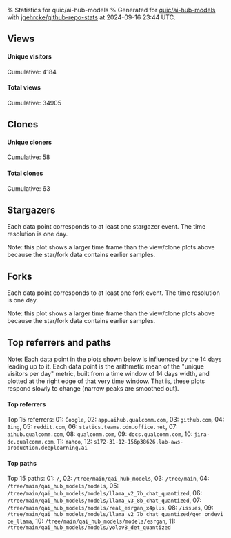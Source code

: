% Statistics for quic/ai-hub-models
% Generated for [quic/ai-hub-models](https://github.com/quic/ai-hub-models) with [jgehrcke/github-repo-stats](https://github.com/jgehrcke/github-repo-stats) at 2024-09-16 23:44 UTC.


## Views

#### Unique visitors
<div id="chart_views_unique" class="full-width-chart"></div>

Cumulative: 4184

#### Total views
<div id="chart_views_total" class="full-width-chart"></div>

Cumulative: 34905

<div class="pagebreak-for-print"> </div>

## Clones

#### Unique cloners
<div id="chart_clones_unique" class="full-width-chart"></div>

Cumulative: 58

#### Total clones
<div id="chart_clones_total" class="full-width-chart"></div>

Cumulative: 63



<div class="pagebreak-for-print"> </div>



## Stargazers

Each data point corresponds to at least one stargazer event.
The time resolution is one day.

<div id="chart_stargazers" class="full-width-chart"></div>


Note: this plot shows a larger time frame than the view/clone plots above because the star/fork data contains earlier samples.



## Forks

Each data point corresponds to at least one fork event.
The time resolution is one day.

<div id="chart_forks" class="full-width-chart"></div>


Note: this plot shows a larger time frame than the view/clone plots above because the star/fork data contains earlier samples.



<div class="pagebreak-for-print"> </div>



## Top referrers and paths


Note: Each data point in the plots shown below is influenced by the 14 days
leading up to it. Each data point is the arithmetic mean of the "unique
visitors per day" metric, built from a time window of 14 days width, and
plotted at the right edge of that very time window. That is, these plots
respond slowly to change (narrow peaks are smoothed out).




#### Top referrers


<div id="chart_referrers_top_n_alltime" class="full-width-chart"></div>

Top 15 referrers: 01: `Google`, 02: `app.aihub.qualcomm.com`, 03: `github.com`, 04: `Bing`, 05: `reddit.com`, 06: `statics.teams.cdn.office.net`, 07: `aihub.qualcomm.com`, 08: `qualcomm.com`, 09: `docs.qualcomm.com`, 10: `jira-dc.qualcomm.com`, 11: `Yahoo`, 12: `s172-31-12-156p38626.lab-aws-production.deeplearning.ai`





#### Top paths


<div id="chart_paths_top_n_alltime" class="full-width-chart"></div>

Top 15 paths: 01: `/`, 02: `/tree/main/qai_hub_models`, 03: `/tree/main`, 04: `/tree/main/qai_hub_models/models`, 05: `/tree/main/qai_hub_models/models/llama_v2_7b_chat_quantized`, 06: `/tree/main/qai_hub_models/models/llama_v3_8b_chat_quantized`, 07: `/tree/main/qai_hub_models/models/real_esrgan_x4plus`, 08: `/issues`, 09: `/tree/main/qai_hub_models/models/llama_v2_7b_chat_quantized/gen_ondevice_llama`, 10: `/tree/main/qai_hub_models/models/esrgan`, 11: `/tree/main/qai_hub_models/models/yolov8_det_quantized`


<script type="text/javascript">
    vegaEmbed('#chart_views_unique', {"$schema": "https://vega.github.io/schema/vega-lite/v4.17.0.json", "config": {"arc": {"fill": "#1b1e23"}, "area": {"fill": "#1b1e23"}, "axisBottom": {"domainColor": "#a9b4c4", "gridColor": "#a9b4c4", "labelColor": "#1b1e23", "labelFont": "relative-mono-11-pitch-pro, Menlo, monospace", "tickColor": "#a9b4c4", "titleColor": "#1b1e23", "titleFont": "relative-mono-11-pitch-pro, Menlo, monospace"}, "axisLeft": {"domainColor": "#a9b4c4", "gridColor": "#a9b4c4", "labelColor": "#1b1e23", "labelFont": "relative-mono-11-pitch-pro, Menlo, monospace", "tickColor": "#a9b4c4", "titleColor": "#1b1e23", "titleFont": "relative-mono-11-pitch-pro, Menlo, monospace"}, "axisX": {"grid": false}, "axisY": {"grid": false, "labelBound": true}, "background": "#FFFFFF", "group": {"fill": "#FFFFFF"}, "header": {"fontWeight": 400, "labelFont": "relative-mono-11-pitch-pro, Menlo, monospace", "titleFont": "relative-mono-11-pitch-pro, Menlo, monospace"}, "legend": {"labelFont": "relative-mono-11-pitch-pro, Menlo, monospace", "symbolSize": 200, "symbolType": "circle", "titleFont": "relative-mono-11-pitch-pro, Menlo, monospace"}, "line": {"color": "#1b1e23", "stroke": "#1b1e23"}, "path": {"stroke": "#1b1e23"}, "point": {"color": "#1b1e23", "cursor": "pointer", "filled": true, "size": 20}, "range": {"category": ["#85a2f7", "#ea9755", "#7eb36a", "#f07071", "#bc85d9", "#e587b6", "#a9b4c4", "#d4c05e", "#64b9c4"]}, "style": {"bar": {"fill": "#1b1e23"}, "text": {"font": "relative-mono-11-pitch-pro, Menlo, monospace", "fontWeight": 400}}, "symbol": {"shape": "circle"}, "title": {"anchor": "start", "font": "relative-mono-11-pitch-pro, Menlo, monospace", "fontWeight": 400}, "trail": {"color": "#1b1e23", "stroke": "#1b1e23"}, "view": {"stroke": null}}, "data": {"name": "data-72aeadba659a4f068157085d4b138cf4"}, "datasets": {"data-72aeadba659a4f068157085d4b138cf4": [{"time": "2024-08-27T00:00:00+00:00", "views_total": 1688, "views_unique": 211}, {"time": "2024-08-28T00:00:00+00:00", "views_total": 1617, "views_unique": 246}, {"time": "2024-08-29T00:00:00+00:00", "views_total": 1470, "views_unique": 243}, {"time": "2024-08-30T00:00:00+00:00", "views_total": 1834, "views_unique": 224}, {"time": "2024-08-31T00:00:00+00:00", "views_total": 438, "views_unique": 96}, {"time": "2024-09-01T00:00:00+00:00", "views_total": 335, "views_unique": 75}, {"time": "2024-09-02T00:00:00+00:00", "views_total": 1537, "views_unique": 204}, {"time": "2024-09-03T00:00:00+00:00", "views_total": 2023, "views_unique": 266}, {"time": "2024-09-04T00:00:00+00:00", "views_total": 2410, "views_unique": 251}, {"time": "2024-09-05T00:00:00+00:00", "views_total": 2198, "views_unique": 224}, {"time": "2024-09-06T00:00:00+00:00", "views_total": 1471, "views_unique": 209}, {"time": "2024-09-07T00:00:00+00:00", "views_total": 466, "views_unique": 76}, {"time": "2024-09-08T00:00:00+00:00", "views_total": 807, "views_unique": 81}, {"time": "2024-09-09T00:00:00+00:00", "views_total": 1901, "views_unique": 268}, {"time": "2024-09-10T00:00:00+00:00", "views_total": 2384, "views_unique": 296}, {"time": "2024-09-11T00:00:00+00:00", "views_total": 3379, "views_unique": 295}, {"time": "2024-09-12T00:00:00+00:00", "views_total": 2290, "views_unique": 272}, {"time": "2024-09-13T00:00:00+00:00", "views_total": 2580, "views_unique": 231}, {"time": "2024-09-14T00:00:00+00:00", "views_total": 1238, "views_unique": 122}, {"time": "2024-09-15T00:00:00+00:00", "views_total": 638, "views_unique": 87}, {"time": "2024-09-16T00:00:00+00:00", "views_total": 2201, "views_unique": 207}]}, "encoding": {"tooltip": [{"field": "views_unique", "format": ".1f", "title": "views (u)", "type": "quantitative"}, {"field": "time", "format": "%B %e, %Y", "title": "date", "type": "temporal"}], "x": {"axis": {"labelAngle": 25}, "field": "time", "scale": {"domain": ["2024-08-27", "2024-09-16"]}, "timeUnit": "yearmonthdate", "title": "date", "type": "temporal"}, "y": {"axis": {"values": [1, 10, 50, 100, 500, 1000, 5000, 10000]}, "field": "views_unique", "scale": {"domain": [0, 325.6], "type": "symlog", "zero": true}, "title": "unique views per day", "type": "quantitative"}}, "height": 200, "mark": {"point": true, "type": "line"}, "padding": 10, "width": "container"}, {"actions": false, "renderer": "svg"}).catch(console.error);
vegaEmbed('#chart_views_total', {"$schema": "https://vega.github.io/schema/vega-lite/v4.17.0.json", "config": {"arc": {"fill": "#1b1e23"}, "area": {"fill": "#1b1e23"}, "axisBottom": {"domainColor": "#a9b4c4", "gridColor": "#a9b4c4", "labelColor": "#1b1e23", "labelFont": "relative-mono-11-pitch-pro, Menlo, monospace", "tickColor": "#a9b4c4", "titleColor": "#1b1e23", "titleFont": "relative-mono-11-pitch-pro, Menlo, monospace"}, "axisLeft": {"domainColor": "#a9b4c4", "gridColor": "#a9b4c4", "labelColor": "#1b1e23", "labelFont": "relative-mono-11-pitch-pro, Menlo, monospace", "tickColor": "#a9b4c4", "titleColor": "#1b1e23", "titleFont": "relative-mono-11-pitch-pro, Menlo, monospace"}, "axisX": {"grid": false}, "axisY": {"grid": false, "labelBound": true}, "background": "#FFFFFF", "group": {"fill": "#FFFFFF"}, "header": {"fontWeight": 400, "labelFont": "relative-mono-11-pitch-pro, Menlo, monospace", "titleFont": "relative-mono-11-pitch-pro, Menlo, monospace"}, "legend": {"labelFont": "relative-mono-11-pitch-pro, Menlo, monospace", "symbolSize": 200, "symbolType": "circle", "titleFont": "relative-mono-11-pitch-pro, Menlo, monospace"}, "line": {"color": "#1b1e23", "stroke": "#1b1e23"}, "path": {"stroke": "#1b1e23"}, "point": {"color": "#1b1e23", "cursor": "pointer", "filled": true, "size": 20}, "range": {"category": ["#85a2f7", "#ea9755", "#7eb36a", "#f07071", "#bc85d9", "#e587b6", "#a9b4c4", "#d4c05e", "#64b9c4"]}, "style": {"bar": {"fill": "#1b1e23"}, "text": {"font": "relative-mono-11-pitch-pro, Menlo, monospace", "fontWeight": 400}}, "symbol": {"shape": "circle"}, "title": {"anchor": "start", "font": "relative-mono-11-pitch-pro, Menlo, monospace", "fontWeight": 400}, "trail": {"color": "#1b1e23", "stroke": "#1b1e23"}, "view": {"stroke": null}}, "data": {"name": "data-72aeadba659a4f068157085d4b138cf4"}, "datasets": {"data-72aeadba659a4f068157085d4b138cf4": [{"time": "2024-08-27T00:00:00+00:00", "views_total": 1688, "views_unique": 211}, {"time": "2024-08-28T00:00:00+00:00", "views_total": 1617, "views_unique": 246}, {"time": "2024-08-29T00:00:00+00:00", "views_total": 1470, "views_unique": 243}, {"time": "2024-08-30T00:00:00+00:00", "views_total": 1834, "views_unique": 224}, {"time": "2024-08-31T00:00:00+00:00", "views_total": 438, "views_unique": 96}, {"time": "2024-09-01T00:00:00+00:00", "views_total": 335, "views_unique": 75}, {"time": "2024-09-02T00:00:00+00:00", "views_total": 1537, "views_unique": 204}, {"time": "2024-09-03T00:00:00+00:00", "views_total": 2023, "views_unique": 266}, {"time": "2024-09-04T00:00:00+00:00", "views_total": 2410, "views_unique": 251}, {"time": "2024-09-05T00:00:00+00:00", "views_total": 2198, "views_unique": 224}, {"time": "2024-09-06T00:00:00+00:00", "views_total": 1471, "views_unique": 209}, {"time": "2024-09-07T00:00:00+00:00", "views_total": 466, "views_unique": 76}, {"time": "2024-09-08T00:00:00+00:00", "views_total": 807, "views_unique": 81}, {"time": "2024-09-09T00:00:00+00:00", "views_total": 1901, "views_unique": 268}, {"time": "2024-09-10T00:00:00+00:00", "views_total": 2384, "views_unique": 296}, {"time": "2024-09-11T00:00:00+00:00", "views_total": 3379, "views_unique": 295}, {"time": "2024-09-12T00:00:00+00:00", "views_total": 2290, "views_unique": 272}, {"time": "2024-09-13T00:00:00+00:00", "views_total": 2580, "views_unique": 231}, {"time": "2024-09-14T00:00:00+00:00", "views_total": 1238, "views_unique": 122}, {"time": "2024-09-15T00:00:00+00:00", "views_total": 638, "views_unique": 87}, {"time": "2024-09-16T00:00:00+00:00", "views_total": 2201, "views_unique": 207}]}, "encoding": {"tooltip": [{"field": "views_total", "format": ".1f", "title": "views (t)", "type": "quantitative"}, {"field": "time", "format": "%B %e, %Y", "title": "date", "type": "temporal"}], "x": {"axis": {"labelAngle": 25}, "field": "time", "scale": {"domain": ["2024-08-27", "2024-09-16"]}, "timeUnit": "yearmonthdate", "title": "date", "type": "temporal"}, "y": {"axis": {"values": [1, 10, 50, 100, 500, 1000, 5000, 10000]}, "field": "views_total", "scale": {"domain": [0, 3716.9], "type": "symlog", "zero": true}, "title": "total views per day", "type": "quantitative"}}, "height": 200, "mark": {"point": true, "type": "line"}, "padding": 10, "width": "container"}, {"actions": false, "renderer": "svg"}).catch(console.error);
vegaEmbed('#chart_clones_unique', {"$schema": "https://vega.github.io/schema/vega-lite/v4.17.0.json", "config": {"arc": {"fill": "#1b1e23"}, "area": {"fill": "#1b1e23"}, "axisBottom": {"domainColor": "#a9b4c4", "gridColor": "#a9b4c4", "labelColor": "#1b1e23", "labelFont": "relative-mono-11-pitch-pro, Menlo, monospace", "tickColor": "#a9b4c4", "titleColor": "#1b1e23", "titleFont": "relative-mono-11-pitch-pro, Menlo, monospace"}, "axisLeft": {"domainColor": "#a9b4c4", "gridColor": "#a9b4c4", "labelColor": "#1b1e23", "labelFont": "relative-mono-11-pitch-pro, Menlo, monospace", "tickColor": "#a9b4c4", "titleColor": "#1b1e23", "titleFont": "relative-mono-11-pitch-pro, Menlo, monospace"}, "axisX": {"grid": false}, "axisY": {"grid": false, "labelBound": true}, "background": "#FFFFFF", "group": {"fill": "#FFFFFF"}, "header": {"fontWeight": 400, "labelFont": "relative-mono-11-pitch-pro, Menlo, monospace", "titleFont": "relative-mono-11-pitch-pro, Menlo, monospace"}, "legend": {"labelFont": "relative-mono-11-pitch-pro, Menlo, monospace", "symbolSize": 200, "symbolType": "circle", "titleFont": "relative-mono-11-pitch-pro, Menlo, monospace"}, "line": {"color": "#1b1e23", "stroke": "#1b1e23"}, "path": {"stroke": "#1b1e23"}, "point": {"color": "#1b1e23", "cursor": "pointer", "filled": true, "size": 20}, "range": {"category": ["#85a2f7", "#ea9755", "#7eb36a", "#f07071", "#bc85d9", "#e587b6", "#a9b4c4", "#d4c05e", "#64b9c4"]}, "style": {"bar": {"fill": "#1b1e23"}, "text": {"font": "relative-mono-11-pitch-pro, Menlo, monospace", "fontWeight": 400}}, "symbol": {"shape": "circle"}, "title": {"anchor": "start", "font": "relative-mono-11-pitch-pro, Menlo, monospace", "fontWeight": 400}, "trail": {"color": "#1b1e23", "stroke": "#1b1e23"}, "view": {"stroke": null}}, "data": {"name": "data-bfaaade03679dccec2e5127cd60b24ae"}, "datasets": {"data-bfaaade03679dccec2e5127cd60b24ae": [{"clones_total": 3, "clones_unique": 3, "time": "2024-08-27T00:00:00+00:00"}, {"clones_total": 9, "clones_unique": 8, "time": "2024-08-28T00:00:00+00:00"}, {"clones_total": 3, "clones_unique": 1, "time": "2024-08-29T00:00:00+00:00"}, {"clones_total": 1, "clones_unique": 1, "time": "2024-08-30T00:00:00+00:00"}, {"clones_total": 0, "clones_unique": 0, "time": "2024-08-31T00:00:00+00:00"}, {"clones_total": 0, "clones_unique": 0, "time": "2024-09-01T00:00:00+00:00"}, {"clones_total": 4, "clones_unique": 4, "time": "2024-09-02T00:00:00+00:00"}, {"clones_total": 4, "clones_unique": 4, "time": "2024-09-03T00:00:00+00:00"}, {"clones_total": 1, "clones_unique": 1, "time": "2024-09-04T00:00:00+00:00"}, {"clones_total": 2, "clones_unique": 2, "time": "2024-09-05T00:00:00+00:00"}, {"clones_total": 4, "clones_unique": 3, "time": "2024-09-06T00:00:00+00:00"}, {"clones_total": 0, "clones_unique": 0, "time": "2024-09-07T00:00:00+00:00"}, {"clones_total": 1, "clones_unique": 1, "time": "2024-09-08T00:00:00+00:00"}, {"clones_total": 5, "clones_unique": 5, "time": "2024-09-09T00:00:00+00:00"}, {"clones_total": 5, "clones_unique": 5, "time": "2024-09-10T00:00:00+00:00"}, {"clones_total": 8, "clones_unique": 7, "time": "2024-09-11T00:00:00+00:00"}, {"clones_total": 4, "clones_unique": 4, "time": "2024-09-12T00:00:00+00:00"}, {"clones_total": 3, "clones_unique": 3, "time": "2024-09-13T00:00:00+00:00"}, {"clones_total": 2, "clones_unique": 2, "time": "2024-09-14T00:00:00+00:00"}, {"clones_total": 2, "clones_unique": 2, "time": "2024-09-15T00:00:00+00:00"}, {"clones_total": 2, "clones_unique": 2, "time": "2024-09-16T00:00:00+00:00"}]}, "encoding": {"tooltip": [{"field": "clones_unique", "format": ".1f", "title": "clones (u)", "type": "quantitative"}, {"field": "time", "format": "%B %e, %Y", "title": "date", "type": "temporal"}], "x": {"axis": {"labelAngle": 25}, "field": "time", "scale": {"domain": ["2024-08-27", "2024-09-16"]}, "timeUnit": "yearmonthdate", "title": "date", "type": "temporal"}, "y": {"axis": {}, "field": "clones_unique", "scale": {"domain": [0, 8.8], "type": "linear", "zero": true}, "title": "unique clones per day", "type": "quantitative"}}, "height": 200, "mark": {"point": true, "type": "line"}, "padding": 10, "width": "container"}, {"actions": false, "renderer": "svg"}).catch(console.error);
vegaEmbed('#chart_clones_total', {"$schema": "https://vega.github.io/schema/vega-lite/v4.17.0.json", "config": {"arc": {"fill": "#1b1e23"}, "area": {"fill": "#1b1e23"}, "axisBottom": {"domainColor": "#a9b4c4", "gridColor": "#a9b4c4", "labelColor": "#1b1e23", "labelFont": "relative-mono-11-pitch-pro, Menlo, monospace", "tickColor": "#a9b4c4", "titleColor": "#1b1e23", "titleFont": "relative-mono-11-pitch-pro, Menlo, monospace"}, "axisLeft": {"domainColor": "#a9b4c4", "gridColor": "#a9b4c4", "labelColor": "#1b1e23", "labelFont": "relative-mono-11-pitch-pro, Menlo, monospace", "tickColor": "#a9b4c4", "titleColor": "#1b1e23", "titleFont": "relative-mono-11-pitch-pro, Menlo, monospace"}, "axisX": {"grid": false}, "axisY": {"grid": false, "labelBound": true}, "background": "#FFFFFF", "group": {"fill": "#FFFFFF"}, "header": {"fontWeight": 400, "labelFont": "relative-mono-11-pitch-pro, Menlo, monospace", "titleFont": "relative-mono-11-pitch-pro, Menlo, monospace"}, "legend": {"labelFont": "relative-mono-11-pitch-pro, Menlo, monospace", "symbolSize": 200, "symbolType": "circle", "titleFont": "relative-mono-11-pitch-pro, Menlo, monospace"}, "line": {"color": "#1b1e23", "stroke": "#1b1e23"}, "path": {"stroke": "#1b1e23"}, "point": {"color": "#1b1e23", "cursor": "pointer", "filled": true, "size": 20}, "range": {"category": ["#85a2f7", "#ea9755", "#7eb36a", "#f07071", "#bc85d9", "#e587b6", "#a9b4c4", "#d4c05e", "#64b9c4"]}, "style": {"bar": {"fill": "#1b1e23"}, "text": {"font": "relative-mono-11-pitch-pro, Menlo, monospace", "fontWeight": 400}}, "symbol": {"shape": "circle"}, "title": {"anchor": "start", "font": "relative-mono-11-pitch-pro, Menlo, monospace", "fontWeight": 400}, "trail": {"color": "#1b1e23", "stroke": "#1b1e23"}, "view": {"stroke": null}}, "data": {"name": "data-bfaaade03679dccec2e5127cd60b24ae"}, "datasets": {"data-bfaaade03679dccec2e5127cd60b24ae": [{"clones_total": 3, "clones_unique": 3, "time": "2024-08-27T00:00:00+00:00"}, {"clones_total": 9, "clones_unique": 8, "time": "2024-08-28T00:00:00+00:00"}, {"clones_total": 3, "clones_unique": 1, "time": "2024-08-29T00:00:00+00:00"}, {"clones_total": 1, "clones_unique": 1, "time": "2024-08-30T00:00:00+00:00"}, {"clones_total": 0, "clones_unique": 0, "time": "2024-08-31T00:00:00+00:00"}, {"clones_total": 0, "clones_unique": 0, "time": "2024-09-01T00:00:00+00:00"}, {"clones_total": 4, "clones_unique": 4, "time": "2024-09-02T00:00:00+00:00"}, {"clones_total": 4, "clones_unique": 4, "time": "2024-09-03T00:00:00+00:00"}, {"clones_total": 1, "clones_unique": 1, "time": "2024-09-04T00:00:00+00:00"}, {"clones_total": 2, "clones_unique": 2, "time": "2024-09-05T00:00:00+00:00"}, {"clones_total": 4, "clones_unique": 3, "time": "2024-09-06T00:00:00+00:00"}, {"clones_total": 0, "clones_unique": 0, "time": "2024-09-07T00:00:00+00:00"}, {"clones_total": 1, "clones_unique": 1, "time": "2024-09-08T00:00:00+00:00"}, {"clones_total": 5, "clones_unique": 5, "time": "2024-09-09T00:00:00+00:00"}, {"clones_total": 5, "clones_unique": 5, "time": "2024-09-10T00:00:00+00:00"}, {"clones_total": 8, "clones_unique": 7, "time": "2024-09-11T00:00:00+00:00"}, {"clones_total": 4, "clones_unique": 4, "time": "2024-09-12T00:00:00+00:00"}, {"clones_total": 3, "clones_unique": 3, "time": "2024-09-13T00:00:00+00:00"}, {"clones_total": 2, "clones_unique": 2, "time": "2024-09-14T00:00:00+00:00"}, {"clones_total": 2, "clones_unique": 2, "time": "2024-09-15T00:00:00+00:00"}, {"clones_total": 2, "clones_unique": 2, "time": "2024-09-16T00:00:00+00:00"}]}, "encoding": {"tooltip": [{"field": "clones_total", "format": ".1f", "title": "clones (t)", "type": "quantitative"}, {"field": "time", "format": "%B %e, %Y", "title": "date", "type": "temporal"}], "x": {"axis": {"labelAngle": 25}, "field": "time", "scale": {"domain": ["2024-08-27", "2024-09-16"]}, "timeUnit": "yearmonthdate", "title": "date", "type": "temporal"}, "y": {"axis": {}, "field": "clones_total", "scale": {"domain": [0, 9.9], "type": "linear", "zero": true}, "title": "total clones per day", "type": "quantitative"}}, "height": 200, "mark": {"point": true, "type": "line"}, "padding": 10, "width": "container"}, {"actions": false, "renderer": "svg"}).catch(console.error);
vegaEmbed('#chart_stargazers', {"$schema": "https://vega.github.io/schema/vega-lite/v4.17.0.json", "config": {"arc": {"fill": "#1b1e23"}, "area": {"fill": "#1b1e23"}, "axisBottom": {"domainColor": "#a9b4c4", "gridColor": "#a9b4c4", "labelColor": "#1b1e23", "labelFont": "relative-mono-11-pitch-pro, Menlo, monospace", "tickColor": "#a9b4c4", "titleColor": "#1b1e23", "titleFont": "relative-mono-11-pitch-pro, Menlo, monospace"}, "axisLeft": {"domainColor": "#a9b4c4", "gridColor": "#a9b4c4", "labelColor": "#1b1e23", "labelFont": "relative-mono-11-pitch-pro, Menlo, monospace", "tickColor": "#a9b4c4", "titleColor": "#1b1e23", "titleFont": "relative-mono-11-pitch-pro, Menlo, monospace"}, "axisX": {"grid": false}, "axisY": {"grid": false}, "background": "#FFFFFF", "group": {"fill": "#FFFFFF"}, "header": {"fontWeight": 400, "labelFont": "relative-mono-11-pitch-pro, Menlo, monospace", "titleFont": "relative-mono-11-pitch-pro, Menlo, monospace"}, "legend": {"labelFont": "relative-mono-11-pitch-pro, Menlo, monospace", "symbolSize": 200, "symbolType": "circle", "titleFont": "relative-mono-11-pitch-pro, Menlo, monospace"}, "line": {"color": "#1b1e23", "stroke": "#1b1e23"}, "path": {"stroke": "#1b1e23"}, "point": {"color": "#1b1e23", "cursor": "pointer", "filled": true, "size": 50}, "range": {"category": ["#85a2f7", "#ea9755", "#7eb36a", "#f07071", "#bc85d9", "#e587b6", "#a9b4c4", "#d4c05e", "#64b9c4"]}, "style": {"bar": {"fill": "#1b1e23"}, "text": {"font": "relative-mono-11-pitch-pro, Menlo, monospace", "fontWeight": 400}}, "symbol": {"shape": "circle"}, "title": {"anchor": "start", "font": "relative-mono-11-pitch-pro, Menlo, monospace", "fontWeight": 400}, "trail": {"color": "#1b1e23", "stroke": "#1b1e23"}, "view": {"stroke": null}}, "data": {"name": "data-5c13e3c78277b2a94b25d63ea6e1e563"}, "datasets": {"data-5c13e3c78277b2a94b25d63ea6e1e563": [{"stars_cumulative": 1.0, "time": "2024-01-23T00:00:00+00:00"}, {"stars_cumulative": 2.0, "time": "2024-02-20T00:00:00+00:00"}, {"stars_cumulative": 9.0, "time": "2024-02-22T08:00:00+00:00"}, {"stars_cumulative": 31.0, "time": "2024-02-24T16:00:00+00:00"}, {"stars_cumulative": 82.0, "time": "2024-02-27T00:00:00+00:00"}, {"stars_cumulative": 97.0, "time": "2024-02-29T08:00:00+00:00"}, {"stars_cumulative": 105.0, "time": "2024-03-02T16:00:00+00:00"}, {"stars_cumulative": 115.0, "time": "2024-03-05T00:00:00+00:00"}, {"stars_cumulative": 121.0, "time": "2024-03-07T08:00:00+00:00"}, {"stars_cumulative": 126.0, "time": "2024-03-09T16:00:00+00:00"}, {"stars_cumulative": 130.0, "time": "2024-03-12T00:00:00+00:00"}, {"stars_cumulative": 132.0, "time": "2024-03-14T08:00:00+00:00"}, {"stars_cumulative": 133.0, "time": "2024-03-16T16:00:00+00:00"}, {"stars_cumulative": 136.0, "time": "2024-03-19T00:00:00+00:00"}, {"stars_cumulative": 139.0, "time": "2024-03-21T08:00:00+00:00"}, {"stars_cumulative": 141.0, "time": "2024-03-23T16:00:00+00:00"}, {"stars_cumulative": 143.0, "time": "2024-03-26T00:00:00+00:00"}, {"stars_cumulative": 169.0, "time": "2024-03-28T08:00:00+00:00"}, {"stars_cumulative": 170.0, "time": "2024-03-30T16:00:00+00:00"}, {"stars_cumulative": 174.0, "time": "2024-04-02T00:00:00+00:00"}, {"stars_cumulative": 175.0, "time": "2024-04-04T08:00:00+00:00"}, {"stars_cumulative": 177.0, "time": "2024-04-06T16:00:00+00:00"}, {"stars_cumulative": 182.0, "time": "2024-04-09T00:00:00+00:00"}, {"stars_cumulative": 185.0, "time": "2024-04-11T08:00:00+00:00"}, {"stars_cumulative": 189.0, "time": "2024-04-16T00:00:00+00:00"}, {"stars_cumulative": 192.0, "time": "2024-04-18T08:00:00+00:00"}, {"stars_cumulative": 198.0, "time": "2024-04-20T16:00:00+00:00"}, {"stars_cumulative": 202.0, "time": "2024-04-23T00:00:00+00:00"}, {"stars_cumulative": 204.0, "time": "2024-04-25T08:00:00+00:00"}, {"stars_cumulative": 205.0, "time": "2024-04-27T16:00:00+00:00"}, {"stars_cumulative": 206.0, "time": "2024-04-30T00:00:00+00:00"}, {"stars_cumulative": 208.0, "time": "2024-05-02T08:00:00+00:00"}, {"stars_cumulative": 211.0, "time": "2024-05-04T16:00:00+00:00"}, {"stars_cumulative": 214.0, "time": "2024-05-07T00:00:00+00:00"}, {"stars_cumulative": 221.0, "time": "2024-05-09T08:00:00+00:00"}, {"stars_cumulative": 228.0, "time": "2024-05-14T00:00:00+00:00"}, {"stars_cumulative": 231.0, "time": "2024-05-16T08:00:00+00:00"}, {"stars_cumulative": 232.0, "time": "2024-05-18T16:00:00+00:00"}, {"stars_cumulative": 246.0, "time": "2024-05-21T00:00:00+00:00"}, {"stars_cumulative": 257.0, "time": "2024-05-23T08:00:00+00:00"}, {"stars_cumulative": 264.0, "time": "2024-05-25T16:00:00+00:00"}, {"stars_cumulative": 271.0, "time": "2024-05-28T00:00:00+00:00"}, {"stars_cumulative": 275.0, "time": "2024-05-30T08:00:00+00:00"}, {"stars_cumulative": 284.0, "time": "2024-06-01T16:00:00+00:00"}, {"stars_cumulative": 289.0, "time": "2024-06-04T00:00:00+00:00"}, {"stars_cumulative": 292.0, "time": "2024-06-06T08:00:00+00:00"}, {"stars_cumulative": 297.0, "time": "2024-06-08T16:00:00+00:00"}, {"stars_cumulative": 302.0, "time": "2024-06-11T00:00:00+00:00"}, {"stars_cumulative": 305.0, "time": "2024-06-13T08:00:00+00:00"}, {"stars_cumulative": 309.0, "time": "2024-06-15T16:00:00+00:00"}, {"stars_cumulative": 317.0, "time": "2024-06-18T00:00:00+00:00"}, {"stars_cumulative": 320.0, "time": "2024-06-22T16:00:00+00:00"}, {"stars_cumulative": 325.0, "time": "2024-06-25T00:00:00+00:00"}, {"stars_cumulative": 326.0, "time": "2024-06-27T08:00:00+00:00"}, {"stars_cumulative": 331.0, "time": "2024-06-29T16:00:00+00:00"}, {"stars_cumulative": 333.0, "time": "2024-07-02T00:00:00+00:00"}, {"stars_cumulative": 337.0, "time": "2024-07-04T08:00:00+00:00"}, {"stars_cumulative": 338.0, "time": "2024-07-06T16:00:00+00:00"}, {"stars_cumulative": 342.0, "time": "2024-07-09T00:00:00+00:00"}, {"stars_cumulative": 344.0, "time": "2024-07-11T08:00:00+00:00"}, {"stars_cumulative": 345.0, "time": "2024-07-13T16:00:00+00:00"}, {"stars_cumulative": 346.0, "time": "2024-07-16T00:00:00+00:00"}, {"stars_cumulative": 350.0, "time": "2024-07-18T08:00:00+00:00"}, {"stars_cumulative": 352.0, "time": "2024-07-20T16:00:00+00:00"}, {"stars_cumulative": 359.0, "time": "2024-07-23T00:00:00+00:00"}, {"stars_cumulative": 363.0, "time": "2024-07-25T08:00:00+00:00"}, {"stars_cumulative": 365.0, "time": "2024-07-27T16:00:00+00:00"}, {"stars_cumulative": 370.0, "time": "2024-07-30T00:00:00+00:00"}, {"stars_cumulative": 374.0, "time": "2024-08-01T08:00:00+00:00"}, {"stars_cumulative": 376.0, "time": "2024-08-06T00:00:00+00:00"}, {"stars_cumulative": 378.0, "time": "2024-08-08T08:00:00+00:00"}, {"stars_cumulative": 380.0, "time": "2024-08-10T16:00:00+00:00"}, {"stars_cumulative": 383.0, "time": "2024-08-13T00:00:00+00:00"}, {"stars_cumulative": 384.0, "time": "2024-08-15T08:00:00+00:00"}, {"stars_cumulative": 385.0, "time": "2024-08-17T16:00:00+00:00"}, {"stars_cumulative": 387.0, "time": "2024-08-20T00:00:00+00:00"}, {"stars_cumulative": 390.0, "time": "2024-08-22T08:00:00+00:00"}, {"stars_cumulative": 394.0, "time": "2024-08-24T16:00:00+00:00"}, {"stars_cumulative": 398.0, "time": "2024-08-27T00:00:00+00:00"}, {"stars_cumulative": 400.0, "time": "2024-08-29T08:00:00+00:00"}, {"stars_cumulative": 402.0, "time": "2024-08-31T16:00:00+00:00"}, {"stars_cumulative": 405.0, "time": "2024-09-03T00:00:00+00:00"}, {"stars_cumulative": 409.0, "time": "2024-09-05T08:00:00+00:00"}, {"stars_cumulative": 411.0, "time": "2024-09-07T16:00:00+00:00"}, {"stars_cumulative": 412.0, "time": "2024-09-10T00:00:00+00:00"}, {"stars_cumulative": 416.0, "time": "2024-09-12T08:00:00+00:00"}, {"stars_cumulative": 420.0, "time": "2024-09-14T16:00:00+00:00"}]}, "encoding": {"tooltip": [{"field": "stars_cumulative", "format": "d", "title": "stars", "type": "quantitative"}, {"field": "time", "format": "%B %e, %Y", "title": "date", "type": "temporal"}], "x": {"axis": {"labelAngle": 25}, "field": "time", "scale": {"domain": ["2024-01-23", "2024-09-16"]}, "timeUnit": "yearmonthdate", "title": "date", "type": "temporal"}, "y": {"field": "stars_cumulative", "scale": {"domain": [0, 462.00000000000006], "zero": true}, "title": "stargazer count (cumulative)", "type": "quantitative"}}, "height": 300, "mark": {"point": true, "type": "line"}, "padding": 10, "width": "container"}, {"actions": false, "renderer": "svg"}).catch(console.error);
vegaEmbed('#chart_forks', {"$schema": "https://vega.github.io/schema/vega-lite/v4.17.0.json", "config": {"arc": {"fill": "#1b1e23"}, "area": {"fill": "#1b1e23"}, "axisBottom": {"domainColor": "#a9b4c4", "gridColor": "#a9b4c4", "labelColor": "#1b1e23", "labelFont": "relative-mono-11-pitch-pro, Menlo, monospace", "tickColor": "#a9b4c4", "titleColor": "#1b1e23", "titleFont": "relative-mono-11-pitch-pro, Menlo, monospace"}, "axisLeft": {"domainColor": "#a9b4c4", "gridColor": "#a9b4c4", "labelColor": "#1b1e23", "labelFont": "relative-mono-11-pitch-pro, Menlo, monospace", "tickColor": "#a9b4c4", "titleColor": "#1b1e23", "titleFont": "relative-mono-11-pitch-pro, Menlo, monospace"}, "axisX": {"grid": false}, "axisY": {"grid": false}, "background": "#FFFFFF", "group": {"fill": "#FFFFFF"}, "header": {"fontWeight": 400, "labelFont": "relative-mono-11-pitch-pro, Menlo, monospace", "titleFont": "relative-mono-11-pitch-pro, Menlo, monospace"}, "legend": {"labelFont": "relative-mono-11-pitch-pro, Menlo, monospace", "symbolSize": 200, "symbolType": "circle", "titleFont": "relative-mono-11-pitch-pro, Menlo, monospace"}, "line": {"color": "#1b1e23", "stroke": "#1b1e23"}, "path": {"stroke": "#1b1e23"}, "point": {"color": "#1b1e23", "cursor": "pointer", "filled": true, "size": 50}, "range": {"category": ["#85a2f7", "#ea9755", "#7eb36a", "#f07071", "#bc85d9", "#e587b6", "#a9b4c4", "#d4c05e", "#64b9c4"]}, "style": {"bar": {"fill": "#1b1e23"}, "text": {"font": "relative-mono-11-pitch-pro, Menlo, monospace", "fontWeight": 400}}, "symbol": {"shape": "circle"}, "title": {"anchor": "start", "font": "relative-mono-11-pitch-pro, Menlo, monospace", "fontWeight": 400}, "trail": {"color": "#1b1e23", "stroke": "#1b1e23"}, "view": {"stroke": null}}, "data": {"name": "data-0b3671fb021fd59bf03e4ce913ecde22"}, "datasets": {"data-0b3671fb021fd59bf03e4ce913ecde22": [{"forks_cumulative": 1, "time": "2024-01-31T06:04:07+00:00"}, {"forks_cumulative": 2, "time": "2024-02-23T21:06:30+00:00"}, {"forks_cumulative": 3, "time": "2024-02-23T21:07:29+00:00"}, {"forks_cumulative": 4, "time": "2024-02-23T21:07:33+00:00"}, {"forks_cumulative": 5, "time": "2024-02-23T21:55:25+00:00"}, {"forks_cumulative": 6, "time": "2024-02-26T17:39:17+00:00"}, {"forks_cumulative": 7, "time": "2024-02-26T20:10:30+00:00"}, {"forks_cumulative": 8, "time": "2024-02-27T06:33:56+00:00"}, {"forks_cumulative": 9, "time": "2024-02-28T05:42:33+00:00"}, {"forks_cumulative": 10, "time": "2024-02-28T12:47:01+00:00"}, {"forks_cumulative": 11, "time": "2024-02-29T11:53:21+00:00"}, {"forks_cumulative": 12, "time": "2024-03-01T07:43:50+00:00"}, {"forks_cumulative": 13, "time": "2024-03-02T00:06:02+00:00"}, {"forks_cumulative": 14, "time": "2024-03-04T09:19:03+00:00"}, {"forks_cumulative": 15, "time": "2024-03-05T05:36:30+00:00"}, {"forks_cumulative": 16, "time": "2024-03-12T05:10:45+00:00"}, {"forks_cumulative": 17, "time": "2024-03-13T08:18:21+00:00"}, {"forks_cumulative": 18, "time": "2024-03-19T09:42:43+00:00"}, {"forks_cumulative": 19, "time": "2024-03-28T08:27:36+00:00"}, {"forks_cumulative": 20, "time": "2024-03-28T10:07:16+00:00"}, {"forks_cumulative": 21, "time": "2024-03-28T10:16:29+00:00"}, {"forks_cumulative": 22, "time": "2024-03-29T11:07:16+00:00"}, {"forks_cumulative": 23, "time": "2024-04-04T04:54:34+00:00"}, {"forks_cumulative": 24, "time": "2024-04-08T16:14:19+00:00"}, {"forks_cumulative": 25, "time": "2024-04-10T11:57:29+00:00"}, {"forks_cumulative": 26, "time": "2024-04-17T09:42:39+00:00"}, {"forks_cumulative": 27, "time": "2024-04-17T14:58:40+00:00"}, {"forks_cumulative": 28, "time": "2024-04-18T05:19:20+00:00"}, {"forks_cumulative": 29, "time": "2024-04-19T21:49:43+00:00"}, {"forks_cumulative": 30, "time": "2024-04-22T02:58:24+00:00"}, {"forks_cumulative": 31, "time": "2024-05-07T02:09:51+00:00"}, {"forks_cumulative": 32, "time": "2024-05-21T09:44:59+00:00"}, {"forks_cumulative": 33, "time": "2024-05-22T04:05:05+00:00"}, {"forks_cumulative": 34, "time": "2024-05-22T11:08:04+00:00"}, {"forks_cumulative": 35, "time": "2024-05-29T11:56:12+00:00"}, {"forks_cumulative": 36, "time": "2024-05-29T13:28:17+00:00"}, {"forks_cumulative": 37, "time": "2024-05-29T22:33:37+00:00"}, {"forks_cumulative": 38, "time": "2024-05-30T05:28:41+00:00"}, {"forks_cumulative": 39, "time": "2024-06-02T02:51:48+00:00"}, {"forks_cumulative": 40, "time": "2024-06-07T17:02:28+00:00"}, {"forks_cumulative": 41, "time": "2024-06-10T02:13:14+00:00"}, {"forks_cumulative": 42, "time": "2024-06-18T05:17:44+00:00"}, {"forks_cumulative": 43, "time": "2024-06-24T15:53:16+00:00"}, {"forks_cumulative": 44, "time": "2024-07-04T09:07:35+00:00"}, {"forks_cumulative": 45, "time": "2024-07-10T03:04:54+00:00"}, {"forks_cumulative": 46, "time": "2024-07-23T06:14:41+00:00"}, {"forks_cumulative": 47, "time": "2024-07-26T07:03:33+00:00"}, {"forks_cumulative": 48, "time": "2024-07-29T06:47:04+00:00"}, {"forks_cumulative": 49, "time": "2024-08-07T11:44:13+00:00"}, {"forks_cumulative": 50, "time": "2024-08-07T13:00:10+00:00"}, {"forks_cumulative": 51, "time": "2024-08-09T08:44:44+00:00"}, {"forks_cumulative": 52, "time": "2024-08-10T09:37:43+00:00"}, {"forks_cumulative": 53, "time": "2024-08-11T01:47:21+00:00"}, {"forks_cumulative": 54, "time": "2024-08-15T01:49:07+00:00"}, {"forks_cumulative": 55, "time": "2024-08-16T05:01:34+00:00"}, {"forks_cumulative": 56, "time": "2024-09-05T15:38:19+00:00"}, {"forks_cumulative": 57, "time": "2024-09-12T03:27:29+00:00"}, {"forks_cumulative": 58, "time": "2024-09-13T01:36:15+00:00"}]}, "encoding": {"tooltip": [{"field": "forks_cumulative", "format": "d", "title": "forks", "type": "quantitative"}, {"field": "time", "format": "%B %e, %Y", "title": "date", "type": "temporal"}], "x": {"axis": {"labelAngle": 25}, "field": "time", "scale": {"domain": ["2024-01-23", "2024-09-16"]}, "timeUnit": "yearmonthdate", "title": "date", "type": "temporal"}, "y": {"field": "forks_cumulative", "scale": {"domain": [0, 63.800000000000004], "zero": true}, "title": "fork count (cumulative)", "type": "quantitative"}}, "height": 300, "mark": {"point": true, "type": "line"}, "padding": 10, "width": "container"}, {"actions": false, "renderer": "svg"}).catch(console.error);
vegaEmbed('#chart_referrers_top_n_alltime', {"$schema": "https://vega.github.io/schema/vega-lite/v4.17.0.json", "config": {"arc": {"fill": "#1b1e23"}, "area": {"fill": "#1b1e23"}, "axisBottom": {"domainColor": "#a9b4c4", "gridColor": "#a9b4c4", "labelColor": "#1b1e23", "labelFont": "relative-mono-11-pitch-pro, Menlo, monospace", "tickColor": "#a9b4c4", "titleColor": "#1b1e23", "titleFont": "relative-mono-11-pitch-pro, Menlo, monospace"}, "axisLeft": {"domainColor": "#a9b4c4", "gridColor": "#a9b4c4", "labelColor": "#1b1e23", "labelFont": "relative-mono-11-pitch-pro, Menlo, monospace", "tickColor": "#a9b4c4", "titleColor": "#1b1e23", "titleFont": "relative-mono-11-pitch-pro, Menlo, monospace"}, "axisX": {"grid": false}, "axisY": {"grid": false}, "background": "#FFFFFF", "group": {"fill": "#FFFFFF"}, "header": {"fontWeight": 400, "labelFont": "relative-mono-11-pitch-pro, Menlo, monospace", "titleFont": "relative-mono-11-pitch-pro, Menlo, monospace"}, "legend": {"labelFont": "relative-mono-11-pitch-pro, Menlo, monospace", "symbolSize": 200, "symbolType": "circle", "titleFont": "relative-mono-11-pitch-pro, Menlo, monospace"}, "line": {"color": "#1b1e23", "stroke": "#1b1e23"}, "path": {"stroke": "#1b1e23"}, "point": {"color": "#1b1e23", "cursor": "pointer", "filled": true, "size": 30}, "range": {"category": ["#85a2f7", "#ea9755", "#7eb36a", "#f07071", "#bc85d9", "#e587b6", "#a9b4c4", "#d4c05e", "#64b9c4"]}, "style": {"bar": {"fill": "#1b1e23"}, "text": {"font": "relative-mono-11-pitch-pro, Menlo, monospace", "fontWeight": 400}}, "symbol": {"shape": "circle"}, "title": {"anchor": "start", "font": "relative-mono-11-pitch-pro, Menlo, monospace", "fontWeight": 400}, "trail": {"color": "#1b1e23", "stroke": "#1b1e23"}, "view": {"stroke": null}}, "data": {"name": "data-7c9db203accafd67ee9f5f6a068b023b"}, "datasets": {"data-7c9db203accafd67ee9f5f6a068b023b": [{"referrer": "Google", "time": "2024-09-10T00:00:00+00:00", "views_unique": 370, "views_unique_norm": 26.428571428571427}, {"referrer": "Google", "time": "2024-09-11T00:00:00+00:00", "views_unique": 371, "views_unique_norm": 26.5}, {"referrer": "Google", "time": "2024-09-12T00:00:00+00:00", "views_unique": 368, "views_unique_norm": 26.285714285714285}, {"referrer": "Google", "time": "2024-09-13T00:00:00+00:00", "views_unique": 367, "views_unique_norm": 26.214285714285715}, {"referrer": "Google", "time": "2024-09-14T00:00:00+00:00", "views_unique": 395, "views_unique_norm": 28.214285714285715}, {"referrer": "Google", "time": "2024-09-15T00:00:00+00:00", "views_unique": 408, "views_unique_norm": 29.142857142857142}, {"referrer": "Google", "time": "2024-09-16T00:00:00+00:00", "views_unique": 392, "views_unique_norm": 28.0}, {"referrer": "app.aihub.qualcomm.com", "time": "2024-09-10T00:00:00+00:00", "views_unique": 140, "views_unique_norm": 10.0}, {"referrer": "app.aihub.qualcomm.com", "time": "2024-09-11T00:00:00+00:00", "views_unique": 146, "views_unique_norm": 10.428571428571429}, {"referrer": "app.aihub.qualcomm.com", "time": "2024-09-12T00:00:00+00:00", "views_unique": 145, "views_unique_norm": 10.357142857142858}, {"referrer": "app.aihub.qualcomm.com", "time": "2024-09-13T00:00:00+00:00", "views_unique": 145, "views_unique_norm": 10.357142857142858}, {"referrer": "app.aihub.qualcomm.com", "time": "2024-09-14T00:00:00+00:00", "views_unique": 147, "views_unique_norm": 10.5}, {"referrer": "app.aihub.qualcomm.com", "time": "2024-09-15T00:00:00+00:00", "views_unique": 148, "views_unique_norm": 10.571428571428571}, {"referrer": "app.aihub.qualcomm.com", "time": "2024-09-16T00:00:00+00:00", "views_unique": 137, "views_unique_norm": 9.785714285714286}, {"referrer": "github.com", "time": "2024-09-10T00:00:00+00:00", "views_unique": 88, "views_unique_norm": 6.285714285714286}, {"referrer": "github.com", "time": "2024-09-11T00:00:00+00:00", "views_unique": 88, "views_unique_norm": 6.285714285714286}, {"referrer": "github.com", "time": "2024-09-12T00:00:00+00:00", "views_unique": 87, "views_unique_norm": 6.214285714285714}, {"referrer": "github.com", "time": "2024-09-13T00:00:00+00:00", "views_unique": 94, "views_unique_norm": 6.714285714285714}, {"referrer": "github.com", "time": "2024-09-14T00:00:00+00:00", "views_unique": 97, "views_unique_norm": 6.928571428571429}, {"referrer": "github.com", "time": "2024-09-15T00:00:00+00:00", "views_unique": 97, "views_unique_norm": 6.928571428571429}, {"referrer": "github.com", "time": "2024-09-16T00:00:00+00:00", "views_unique": 94, "views_unique_norm": 6.714285714285714}, {"referrer": "Bing", "time": "2024-09-10T00:00:00+00:00", "views_unique": 53, "views_unique_norm": 3.7857142857142856}, {"referrer": "Bing", "time": "2024-09-11T00:00:00+00:00", "views_unique": 54, "views_unique_norm": 3.857142857142857}, {"referrer": "Bing", "time": "2024-09-12T00:00:00+00:00", "views_unique": 61, "views_unique_norm": 4.357142857142857}, {"referrer": "Bing", "time": "2024-09-13T00:00:00+00:00", "views_unique": 56, "views_unique_norm": 4.0}, {"referrer": "Bing", "time": "2024-09-14T00:00:00+00:00", "views_unique": 56, "views_unique_norm": 4.0}, {"referrer": "Bing", "time": "2024-09-15T00:00:00+00:00", "views_unique": 54, "views_unique_norm": 3.857142857142857}, {"referrer": "Bing", "time": "2024-09-16T00:00:00+00:00", "views_unique": 53, "views_unique_norm": 3.7857142857142856}, {"referrer": "reddit.com", "time": "2024-09-10T00:00:00+00:00", "views_unique": 49, "views_unique_norm": 3.5}, {"referrer": "reddit.com", "time": "2024-09-11T00:00:00+00:00", "views_unique": 50, "views_unique_norm": 3.5714285714285716}, {"referrer": "reddit.com", "time": "2024-09-12T00:00:00+00:00", "views_unique": 46, "views_unique_norm": 3.2857142857142856}, {"referrer": "reddit.com", "time": "2024-09-13T00:00:00+00:00", "views_unique": 41, "views_unique_norm": 2.9285714285714284}, {"referrer": "reddit.com", "time": "2024-09-14T00:00:00+00:00", "views_unique": 39, "views_unique_norm": 2.7857142857142856}, {"referrer": "reddit.com", "time": "2024-09-15T00:00:00+00:00", "views_unique": 38, "views_unique_norm": 2.7142857142857144}, {"referrer": "reddit.com", "time": "2024-09-16T00:00:00+00:00", "views_unique": 38, "views_unique_norm": 2.7142857142857144}, {"referrer": "statics.teams.cdn.office.net", "time": "2024-09-10T00:00:00+00:00", "views_unique": 40, "views_unique_norm": 2.857142857142857}, {"referrer": "statics.teams.cdn.office.net", "time": "2024-09-11T00:00:00+00:00", "views_unique": 35, "views_unique_norm": 2.5}, {"referrer": "statics.teams.cdn.office.net", "time": "2024-09-12T00:00:00+00:00", "views_unique": 43, "views_unique_norm": 3.0714285714285716}, {"referrer": "statics.teams.cdn.office.net", "time": "2024-09-13T00:00:00+00:00", "views_unique": 43, "views_unique_norm": 3.0714285714285716}, {"referrer": "statics.teams.cdn.office.net", "time": "2024-09-14T00:00:00+00:00", "views_unique": 48, "views_unique_norm": 3.4285714285714284}, {"referrer": "statics.teams.cdn.office.net", "time": "2024-09-15T00:00:00+00:00", "views_unique": 48, "views_unique_norm": 3.4285714285714284}, {"referrer": "statics.teams.cdn.office.net", "time": "2024-09-16T00:00:00+00:00", "views_unique": 46, "views_unique_norm": 3.2857142857142856}, {"referrer": "aihub.qualcomm.com", "time": "2024-09-10T00:00:00+00:00", "views_unique": 27, "views_unique_norm": 1.9285714285714286}, {"referrer": "aihub.qualcomm.com", "time": "2024-09-11T00:00:00+00:00", "views_unique": 26, "views_unique_norm": 1.8571428571428572}, {"referrer": "aihub.qualcomm.com", "time": "2024-09-12T00:00:00+00:00", "views_unique": 25, "views_unique_norm": 1.7857142857142858}, {"referrer": "aihub.qualcomm.com", "time": "2024-09-13T00:00:00+00:00", "views_unique": 24, "views_unique_norm": 1.7142857142857142}, {"referrer": "aihub.qualcomm.com", "time": "2024-09-14T00:00:00+00:00", "views_unique": 27, "views_unique_norm": 1.9285714285714286}, {"referrer": "aihub.qualcomm.com", "time": "2024-09-15T00:00:00+00:00", "views_unique": 27, "views_unique_norm": 1.9285714285714286}, {"referrer": "aihub.qualcomm.com", "time": "2024-09-16T00:00:00+00:00", "views_unique": 28, "views_unique_norm": 2.0}]}, "encoding": {"color": {"field": "referrer", "legend": {"direction": "vertical", "orient": "top", "title": "Legend:"}, "sort": {"field": "order"}, "type": "nominal"}, "tooltip": [{"field": "referrer", "type": "nominal"}, {"field": "views_unique_norm", "format": ".2f", "title": "views (14d mean)", "type": "quantitative"}, {"field": "time", "format": "%B %e, %Y", "title": "date", "type": "temporal"}], "x": {"axis": {"labelAngle": 25}, "field": "time", "scale": {"domain": ["2024-08-27", "2024-09-16"]}, "timeUnit": "yearmonthdate", "title": "date", "type": "temporal"}, "y": {"field": "views_unique_norm", "scale": {"domain": [0, 32.05714285714286], "type": "symlog", "zero": true}, "title": "unique visitors per day (mean from last 14 days)", "type": "quantitative"}}, "height": 300, "mark": {"point": true, "type": "line"}, "padding": 10, "width": "container"}, {"actions": false, "renderer": "svg"}).catch(console.error);
vegaEmbed('#chart_paths_top_n_alltime', {"$schema": "https://vega.github.io/schema/vega-lite/v4.17.0.json", "config": {"arc": {"fill": "#1b1e23"}, "area": {"fill": "#1b1e23"}, "axisBottom": {"domainColor": "#a9b4c4", "gridColor": "#a9b4c4", "labelColor": "#1b1e23", "labelFont": "relative-mono-11-pitch-pro, Menlo, monospace", "tickColor": "#a9b4c4", "titleColor": "#1b1e23", "titleFont": "relative-mono-11-pitch-pro, Menlo, monospace"}, "axisLeft": {"domainColor": "#a9b4c4", "gridColor": "#a9b4c4", "labelColor": "#1b1e23", "labelFont": "relative-mono-11-pitch-pro, Menlo, monospace", "tickColor": "#a9b4c4", "titleColor": "#1b1e23", "titleFont": "relative-mono-11-pitch-pro, Menlo, monospace"}, "axisX": {"grid": false}, "axisY": {"grid": false}, "background": "#FFFFFF", "group": {"fill": "#FFFFFF"}, "header": {"fontWeight": 400, "labelFont": "relative-mono-11-pitch-pro, Menlo, monospace", "titleFont": "relative-mono-11-pitch-pro, Menlo, monospace"}, "legend": {"labelFont": "relative-mono-11-pitch-pro, Menlo, monospace", "symbolSize": 200, "symbolType": "circle", "titleFont": "relative-mono-11-pitch-pro, Menlo, monospace"}, "line": {"color": "#1b1e23", "stroke": "#1b1e23"}, "path": {"stroke": "#1b1e23"}, "point": {"color": "#1b1e23", "cursor": "pointer", "filled": true, "size": 30}, "range": {"category": ["#85a2f7", "#ea9755", "#7eb36a", "#f07071", "#bc85d9", "#e587b6", "#a9b4c4", "#d4c05e", "#64b9c4"]}, "style": {"bar": {"fill": "#1b1e23"}, "text": {"font": "relative-mono-11-pitch-pro, Menlo, monospace", "fontWeight": 400}}, "symbol": {"shape": "circle"}, "title": {"anchor": "start", "font": "relative-mono-11-pitch-pro, Menlo, monospace", "fontWeight": 400}, "trail": {"color": "#1b1e23", "stroke": "#1b1e23"}, "view": {"stroke": null}}, "data": {"name": "data-02bd8819e59bff249309b66233f738ff"}, "datasets": {"data-02bd8819e59bff249309b66233f738ff": [{"path": "/", "time": "2024-09-10T00:00:00+00:00", "views_unique": 637, "views_unique_norm": 45.5}, {"path": "/", "time": "2024-09-11T00:00:00+00:00", "views_unique": 670, "views_unique_norm": 47.857142857142854}, {"path": "/", "time": "2024-09-12T00:00:00+00:00", "views_unique": 670, "views_unique_norm": 47.857142857142854}, {"path": "/", "time": "2024-09-13T00:00:00+00:00", "views_unique": 679, "views_unique_norm": 48.5}, {"path": "/", "time": "2024-09-14T00:00:00+00:00", "views_unique": 695, "views_unique_norm": 49.642857142857146}, {"path": "/", "time": "2024-09-15T00:00:00+00:00", "views_unique": 710, "views_unique_norm": 50.714285714285715}, {"path": "/", "time": "2024-09-16T00:00:00+00:00", "views_unique": 691, "views_unique_norm": 49.357142857142854}, {"path": "/tree/main/qai_hub_models", "time": "2024-09-10T00:00:00+00:00", "views_unique": 247, "views_unique_norm": 17.642857142857142}, {"path": "/tree/main/qai_hub_models", "time": "2024-09-11T00:00:00+00:00", "views_unique": 255, "views_unique_norm": 18.214285714285715}, {"path": "/tree/main/qai_hub_models", "time": "2024-09-12T00:00:00+00:00", "views_unique": 262, "views_unique_norm": 18.714285714285715}, {"path": "/tree/main/qai_hub_models", "time": "2024-09-13T00:00:00+00:00", "views_unique": 273, "views_unique_norm": 19.5}, {"path": "/tree/main/qai_hub_models", "time": "2024-09-14T00:00:00+00:00", "views_unique": 281, "views_unique_norm": 20.071428571428573}, {"path": "/tree/main/qai_hub_models", "time": "2024-09-15T00:00:00+00:00", "views_unique": 289, "views_unique_norm": 20.642857142857142}, {"path": "/tree/main/qai_hub_models", "time": "2024-09-16T00:00:00+00:00", "views_unique": 282, "views_unique_norm": 20.142857142857142}, {"path": "/tree/main", "time": "2024-09-10T00:00:00+00:00", "views_unique": 241, "views_unique_norm": 17.214285714285715}, {"path": "/tree/main", "time": "2024-09-11T00:00:00+00:00", "views_unique": 246, "views_unique_norm": 17.571428571428573}, {"path": "/tree/main", "time": "2024-09-12T00:00:00+00:00", "views_unique": 256, "views_unique_norm": 18.285714285714285}, {"path": "/tree/main", "time": "2024-09-13T00:00:00+00:00", "views_unique": 260, "views_unique_norm": 18.571428571428573}, {"path": "/tree/main", "time": "2024-09-14T00:00:00+00:00", "views_unique": 273, "views_unique_norm": 19.5}, {"path": "/tree/main", "time": "2024-09-15T00:00:00+00:00", "views_unique": 284, "views_unique_norm": 20.285714285714285}, {"path": "/tree/main", "time": "2024-09-16T00:00:00+00:00", "views_unique": 282, "views_unique_norm": 20.142857142857142}, {"path": "/tree/main/qai_hub_models/models", "time": "2024-09-10T00:00:00+00:00", "views_unique": 245, "views_unique_norm": 17.5}, {"path": "/tree/main/qai_hub_models/models", "time": "2024-09-11T00:00:00+00:00", "views_unique": 255, "views_unique_norm": 18.214285714285715}, {"path": "/tree/main/qai_hub_models/models", "time": "2024-09-12T00:00:00+00:00", "views_unique": 259, "views_unique_norm": 18.5}, {"path": "/tree/main/qai_hub_models/models", "time": "2024-09-13T00:00:00+00:00", "views_unique": 254, "views_unique_norm": 18.142857142857142}, {"path": "/tree/main/qai_hub_models/models", "time": "2024-09-14T00:00:00+00:00", "views_unique": 265, "views_unique_norm": 18.928571428571427}, {"path": "/tree/main/qai_hub_models/models", "time": "2024-09-15T00:00:00+00:00", "views_unique": 270, "views_unique_norm": 19.285714285714285}, {"path": "/tree/main/qai_hub_models/models", "time": "2024-09-16T00:00:00+00:00", "views_unique": 267, "views_unique_norm": 19.071428571428573}, {"path": "/tree/main/qai_hub_models/models/llama_v2_7b_chat_quantized", "time": "2024-09-10T00:00:00+00:00", "views_unique": 153, "views_unique_norm": 10.928571428571429}, {"path": "/tree/main/qai_hub_models/models/llama_v2_7b_chat_quantized", "time": "2024-09-11T00:00:00+00:00", "views_unique": 147, "views_unique_norm": 10.5}, {"path": "/tree/main/qai_hub_models/models/llama_v2_7b_chat_quantized", "time": "2024-09-12T00:00:00+00:00", "views_unique": 160, "views_unique_norm": 11.428571428571429}, {"path": "/tree/main/qai_hub_models/models/llama_v2_7b_chat_quantized", "time": "2024-09-13T00:00:00+00:00", "views_unique": 157, "views_unique_norm": 11.214285714285714}, {"path": "/tree/main/qai_hub_models/models/llama_v2_7b_chat_quantized", "time": "2024-09-14T00:00:00+00:00", "views_unique": 169, "views_unique_norm": 12.071428571428571}, {"path": "/tree/main/qai_hub_models/models/llama_v2_7b_chat_quantized", "time": "2024-09-15T00:00:00+00:00", "views_unique": 172, "views_unique_norm": 12.285714285714286}, {"path": "/tree/main/qai_hub_models/models/llama_v2_7b_chat_quantized", "time": "2024-09-16T00:00:00+00:00", "views_unique": 159, "views_unique_norm": 11.357142857142858}, {"path": "/tree/main/qai_hub_models/models/llama_v3_8b_chat_quantized", "time": "2024-09-10T00:00:00+00:00", "views_unique": 128, "views_unique_norm": 9.142857142857142}, {"path": "/tree/main/qai_hub_models/models/llama_v3_8b_chat_quantized", "time": "2024-09-11T00:00:00+00:00", "views_unique": 129, "views_unique_norm": 9.214285714285714}, {"path": "/tree/main/qai_hub_models/models/llama_v3_8b_chat_quantized", "time": "2024-09-12T00:00:00+00:00", "views_unique": 138, "views_unique_norm": 9.857142857142858}, {"path": "/tree/main/qai_hub_models/models/llama_v3_8b_chat_quantized", "time": "2024-09-13T00:00:00+00:00", "views_unique": 141, "views_unique_norm": 10.071428571428571}, {"path": "/tree/main/qai_hub_models/models/llama_v3_8b_chat_quantized", "time": "2024-09-14T00:00:00+00:00", "views_unique": 146, "views_unique_norm": 10.428571428571429}, {"path": "/tree/main/qai_hub_models/models/llama_v3_8b_chat_quantized", "time": "2024-09-15T00:00:00+00:00", "views_unique": 146, "views_unique_norm": 10.428571428571429}, {"path": "/tree/main/qai_hub_models/models/llama_v3_8b_chat_quantized", "time": "2024-09-16T00:00:00+00:00", "views_unique": 136, "views_unique_norm": 9.714285714285714}, {"path": "/tree/main/qai_hub_models/models/real_esrgan_x4plus", "time": "2024-09-10T00:00:00+00:00", "views_unique": 107, "views_unique_norm": 7.642857142857143}, {"path": "/tree/main/qai_hub_models/models/real_esrgan_x4plus", "time": "2024-09-11T00:00:00+00:00", "views_unique": 111, "views_unique_norm": 7.928571428571429}, {"path": "/tree/main/qai_hub_models/models/real_esrgan_x4plus", "time": "2024-09-12T00:00:00+00:00", "views_unique": 109, "views_unique_norm": 7.785714285714286}, {"path": "/tree/main/qai_hub_models/models/real_esrgan_x4plus", "time": "2024-09-13T00:00:00+00:00", "views_unique": 111, "views_unique_norm": 7.928571428571429}, {"path": "/tree/main/qai_hub_models/models/real_esrgan_x4plus", "time": "2024-09-14T00:00:00+00:00", "views_unique": 113, "views_unique_norm": 8.071428571428571}, {"path": "/tree/main/qai_hub_models/models/real_esrgan_x4plus", "time": "2024-09-15T00:00:00+00:00", "views_unique": 116, "views_unique_norm": 8.285714285714286}, {"path": "/tree/main/qai_hub_models/models/real_esrgan_x4plus", "time": "2024-09-16T00:00:00+00:00", "views_unique": 108, "views_unique_norm": 7.714285714285714}]}, "encoding": {"color": {"field": "path", "legend": {"direction": "vertical", "orient": "top", "title": "Legend:"}, "sort": {"field": "order"}, "type": "nominal"}, "tooltip": [{"field": "path", "type": "nominal"}, {"field": "views_unique_norm", "format": ".2f", "title": "views (14d mean)", "type": "quantitative"}, {"field": "time", "format": "%B %e, %Y", "title": "date", "type": "temporal"}], "x": {"axis": {"labelAngle": 25}, "field": "time", "scale": {"domain": ["2024-08-27", "2024-09-16"]}, "timeUnit": "yearmonthdate", "title": "date", "type": "temporal"}, "y": {"field": "views_unique_norm", "scale": {"domain": [0, 55.78571428571429], "type": "symlog", "zero": true}, "title": "unique visitors per day (mean from last 14 days)", "type": "quantitative"}}, "height": 300, "mark": {"point": true, "type": "line"}, "padding": 10, "width": "container"}, {"actions": false, "renderer": "svg"}).catch(console.error);
    </script>